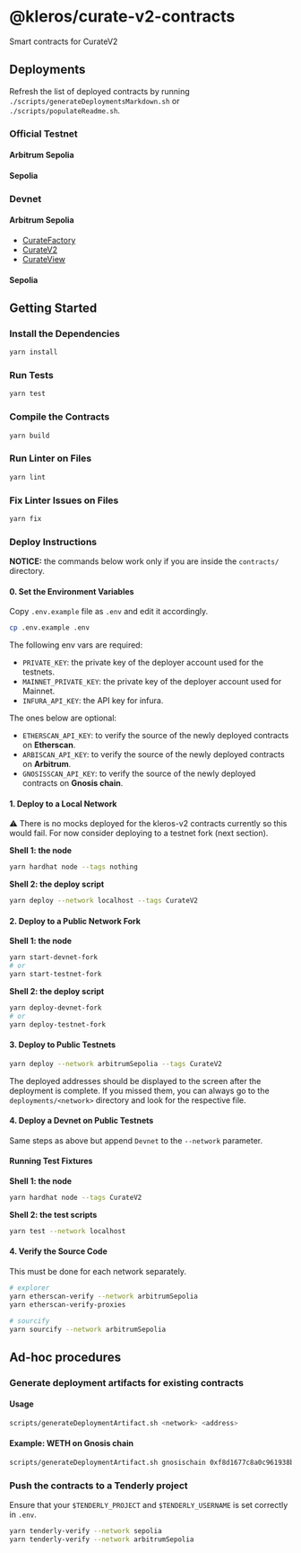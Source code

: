 # @kleros/curate-v2-contracts

Smart contracts for CurateV2

## Deployments

Refresh the list of deployed contracts by running `./scripts/generateDeploymentsMarkdown.sh` or `./scripts/populateReadme.sh`.

### Official Testnet

#### Arbitrum Sepolia

#### Sepolia

### Devnet

#### Arbitrum Sepolia

- [CurateFactory](https://sepolia.arbiscan.io/address/0x6b6Df30De48cC7737138ed7531D85aFcffDe9b44)
- [CurateV2](https://sepolia.arbiscan.io/address/0x90c415B8E515E9376A89ED52A11c667843D3e199)
- [CurateView](https://sepolia.arbiscan.io/address/0x5c7695A48202E2F7dBCeAe264072E4a0792C23e5)

#### Sepolia

## Getting Started

### Install the Dependencies

```bash
yarn install
```

### Run Tests

```bash
yarn test
```

### Compile the Contracts

```bash
yarn build
```

### Run Linter on Files

```bash
yarn lint
```

### Fix Linter Issues on Files

```bash
yarn fix
```

### Deploy Instructions

**NOTICE:** the commands below work only if you are inside the `contracts/` directory.

#### 0. Set the Environment Variables

Copy `.env.example` file as `.env` and edit it accordingly.

```bash
cp .env.example .env
```

The following env vars are required:

- `PRIVATE_KEY`: the private key of the deployer account used for the testnets.
- `MAINNET_PRIVATE_KEY`: the private key of the deployer account used for Mainnet.
- `INFURA_API_KEY`: the API key for infura.

The ones below are optional:

- `ETHERSCAN_API_KEY`: to verify the source of the newly deployed contracts on **Etherscan**.
- `ARBISCAN_API_KEY`: to verify the source of the newly deployed contracts on **Arbitrum**.
- `GNOSISSCAN_API_KEY`: to verify the source of the newly deployed contracts on **Gnosis chain**.

#### 1. Deploy to a Local Network

:warning: There is no mocks deployed for the kleros-v2 contracts currently so this would fail. For now consider deploying to a testnet fork (next section).

**Shell 1: the node**

```bash
yarn hardhat node --tags nothing
```

**Shell 2: the deploy script**

```bash
yarn deploy --network localhost --tags CurateV2
```

#### 2. Deploy to a Public Network Fork

**Shell 1: the node**

```bash
yarn start-devnet-fork
# or
yarn start-testnet-fork
```

**Shell 2: the deploy script**

```bash
yarn deploy-devnet-fork
# or
yarn deploy-testnet-fork
```

#### 3. Deploy to Public Testnets

```bash
yarn deploy --network arbitrumSepolia --tags CurateV2
```

The deployed addresses should be displayed to the screen after the deployment is complete. If you missed them, you can always go to the `deployments/<network>` directory and look for the respective file.

#### 4. Deploy a Devnet on Public Testnets

Same steps as above but append `Devnet` to the `--network` parameter.

#### Running Test Fixtures

**Shell 1: the node**

```bash
yarn hardhat node --tags CurateV2
```

**Shell 2: the test scripts**

```bash
yarn test --network localhost
```

#### 4. Verify the Source Code

This must be done for each network separately.

```bash
# explorer
yarn etherscan-verify --network arbitrumSepolia
yarn etherscan-verify-proxies

# sourcify
yarn sourcify --network arbitrumSepolia

```

## Ad-hoc procedures

### Generate deployment artifacts for existing contracts

#### Usage

```bash
scripts/generateDeploymentArtifact.sh <network> <address>
```

#### Example: WETH on Gnosis chain

```bash
scripts/generateDeploymentArtifact.sh gnosischain 0xf8d1677c8a0c961938bf2f9adc3f3cfda759a9d9 > deployments/gnosischain/WETH.json
```

### Push the contracts to a Tenderly project

Ensure that your `$TENDERLY_PROJECT` and `$TENDERLY_USERNAME` is set correctly in `.env`.

```bash
yarn tenderly-verify --network sepolia
yarn tenderly-verify --network arbitrumSepolia
```
